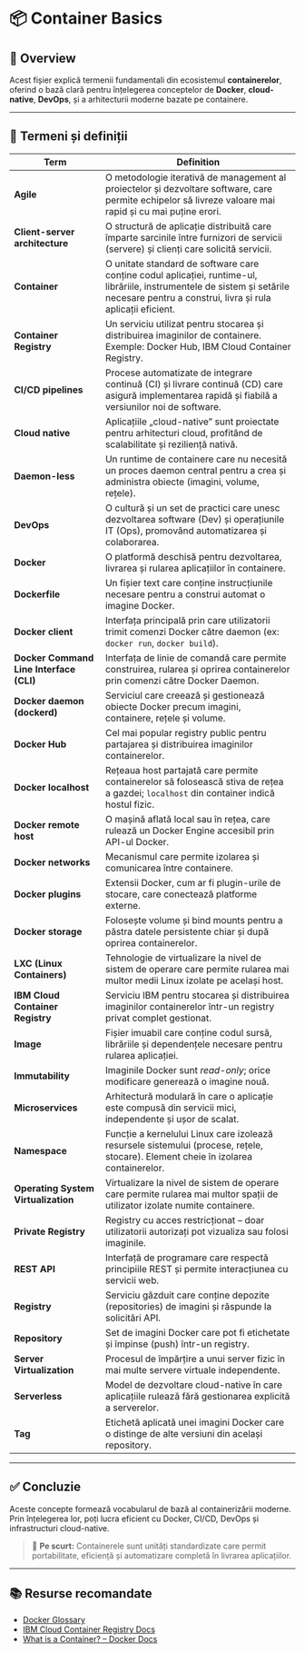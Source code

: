 # 📦 Container Basics

## 📖 Overview
Acest fișier explică termenii fundamentali din ecosistemul **containerelor**, oferind o bază clară pentru înțelegerea conceptelor de **Docker**, **cloud-native**, **DevOps**, și a arhitecturii moderne bazate pe containere.

---

## 🧠 Termeni și definiții

| Term | Definition |
|------|-------------|
| **Agile** | O metodologie iterativă de management al proiectelor și dezvoltare software, care permite echipelor să livreze valoare mai rapid și cu mai puține erori. |
| **Client-server architecture** | O structură de aplicație distribuită care împarte sarcinile între furnizori de servicii (servere) și clienți care solicită servicii. |
| **Container** | O unitate standard de software care conține codul aplicației, runtime-ul, librăriile, instrumentele de sistem și setările necesare pentru a construi, livra și rula aplicații eficient. |
| **Container Registry** | Un serviciu utilizat pentru stocarea și distribuirea imaginilor de containere. Exemple: Docker Hub, IBM Cloud Container Registry. |
| **CI/CD pipelines** | Procese automatizate de integrare continuă (CI) și livrare continuă (CD) care asigură implementarea rapidă și fiabilă a versiunilor noi de software. |
| **Cloud native** | Aplicațiile „cloud-native” sunt proiectate pentru arhitecturi cloud, profitând de scalabilitate și reziliență nativă. |
| **Daemon-less** | Un runtime de containere care nu necesită un proces daemon central pentru a crea și administra obiecte (imagini, volume, rețele). |
| **DevOps** | O cultură și un set de practici care unesc dezvoltarea software (Dev) și operațiunile IT (Ops), promovând automatizarea și colaborarea. |
| **Docker** | O platformă deschisă pentru dezvoltarea, livrarea și rularea aplicațiilor în containere. |
| **Dockerfile** | Un fișier text care conține instrucțiunile necesare pentru a construi automat o imagine Docker. |
| **Docker client** | Interfața principală prin care utilizatorii trimit comenzi Docker către daemon (ex: `docker run`, `docker build`). |
| **Docker Command Line Interface (CLI)** | Interfața de linie de comandă care permite construirea, rularea și oprirea containerelor prin comenzi către Docker Daemon. |
| **Docker daemon (dockerd)** | Serviciul care creează și gestionează obiecte Docker precum imagini, containere, rețele și volume. |
| **Docker Hub** | Cel mai popular registry public pentru partajarea și distribuirea imaginilor containerelor. |
| **Docker localhost** | Rețeaua host partajată care permite containerelor să folosească stiva de rețea a gazdei; `localhost` din container indică hostul fizic. |
| **Docker remote host** | O mașină aflată local sau în rețea, care rulează un Docker Engine accesibil prin API-ul Docker. |
| **Docker networks** | Mecanismul care permite izolarea și comunicarea între containere. |
| **Docker plugins** | Extensii Docker, cum ar fi plugin-urile de stocare, care conectează platforme externe. |
| **Docker storage** | Folosește volume și bind mounts pentru a păstra datele persistente chiar și după oprirea containerelor. |
| **LXC (Linux Containers)** | Tehnologie de virtualizare la nivel de sistem de operare care permite rularea mai multor medii Linux izolate pe același host. |
| **IBM Cloud Container Registry** | Serviciu IBM pentru stocarea și distribuirea imaginilor containerelor într-un registry privat complet gestionat. |
| **Image** | Fișier imuabil care conține codul sursă, librăriile și dependențele necesare pentru rularea aplicației. |
| **Immutability** | Imaginile Docker sunt *read-only*; orice modificare generează o imagine nouă. |
| **Microservices** | Arhitectură modulară în care o aplicație este compusă din servicii mici, independente și ușor de scalat. |
| **Namespace** | Funcție a kernelului Linux care izolează resursele sistemului (procese, rețele, stocare). Element cheie în izolarea containerelor. |
| **Operating System Virtualization** | Virtualizare la nivel de sistem de operare care permite rularea mai multor spații de utilizator izolate numite containere. |
| **Private Registry** | Registry cu acces restricționat – doar utilizatorii autorizați pot vizualiza sau folosi imaginile. |
| **REST API** | Interfață de programare care respectă principiile REST și permite interacțiunea cu servicii web. |
| **Registry** | Serviciu găzduit care conține depozite (repositories) de imagini și răspunde la solicitări API. |
| **Repository** | Set de imagini Docker care pot fi etichetate și împinse (push) într-un registry. |
| **Server Virtualization** | Procesul de împărțire a unui server fizic în mai multe servere virtuale independente. |
| **Serverless** | Model de dezvoltare cloud-native în care aplicațiile rulează fără gestionarea explicită a serverelor. |
| **Tag** | Etichetă aplicată unei imagini Docker care o distinge de alte versiuni din același repository. |

---

## ✅ Concluzie
Aceste concepte formează vocabularul de bază al containerizării moderne.  
Prin înțelegerea lor, poți lucra eficient cu Docker, CI/CD, DevOps și infrastructuri cloud-native.

> 🐳 **Pe scurt:** Containerele sunt unități standardizate care permit portabilitate, eficiență și automatizare completă în livrarea aplicațiilor.

---

## 📚 Resurse recomandate
- [Docker Glossary](https://docs.docker.com/glossary/)
- [IBM Cloud Container Registry Docs](https://cloud.ibm.com/docs/Registry)
- [What is a Container? – Docker Docs](https://docs.docker.com/get-started/overview/)
